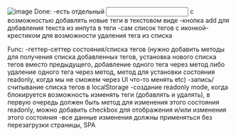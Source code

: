 ![image](https://user-images.githubusercontent.com/61179322/173303042-1b48fbbe-af56-44e4-8a06-9c26e66ee8fa.png)
Done: 
-есть отдельный <input type='text' /> с возможностью добавлять новые теги в текстовом виде
-кнопка add для добавления текста из инпута в теги
-сам список тегов с иконкой-крестиком для возможности удаления тега из списка
							
Func:
-геттер-сеттер состояния/списка тегов (нужно добавить методы для получения списка добавленных тегов, установка нового списка тегов вместо предыдущего, добавление одного тега через метод либо удаление одного тега через метод, метод для установки состояния readonly, когда мы не сможем через UI что-то менять etc)
-запись/считывание списка тегов в localStorage
-создание readonly mode, когда блокируется возможность изменять теги (добавлять и удалять), в первую очередь должен быть метод для изменения этого состояния readonly, можно добавить checkbox для отображения и/или изменения этого состояния
-все данные изменения должны применяться без перезагрузки страницы, SPA	
